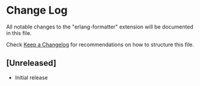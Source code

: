 # Change Log

All notable changes to the "erlang-formatter" extension will be documented in this file.

Check [Keep a Changelog](http://keepachangelog.com/) for recommendations on how to structure this file.

## [Unreleased]

- Initial release